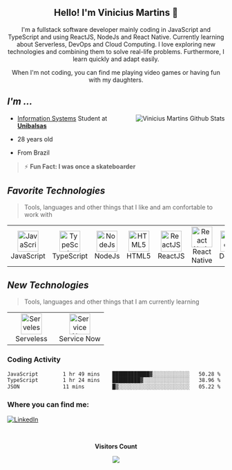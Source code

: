 <h2 align="center">Hello! I'm Vinicius Martins 👋</h2>
<p align="center">
I'm a fullstack software developer mainly coding in JavaScript and TypeScript and using ReactJS, NodeJs and React Native. Currently learning about Serverless, DevOps and Cloud Computing. I love exploring new technologies and combining them to solve real-life problems. Furthermore, I learn quickly and adapt easily.
</p>

<p align="center"> When I'm not coding, you can find me playing video games or having fun with my daughters. </p>

## _I'm ..._
<a href="#ryanjorgeac-title">
 <img src="https://github-readme-stats.vercel.app/api?username=viniciussk888&show_icons=true&theme=transparent&title_color=3181F6&icon_color=aaaaaa&text_color=aaaaaa&card_width=100&text_bold=false&count_private=true&hide_border=true&hide_rank=true" alt="Vinicius Martins Github Stats" align="right"/>
</a>

- [Information Systems](https://unibalsas.edu.br/sistemas-de-informacao/) Student at [**Unibalsas**](https://unibalsas.edu.br/)

- 28 years old

- From Brazil
 
>⚡ **Fun Fact: I was once a skateboarder**



## _Favorite Technologies_
>Tools, languages and other things that I like and am confortable to work with
<table>
  <tr>
    <td align="center" width="96">
      <a>
       <img src="https://cdn.jsdelivr.net/gh/devicons/devicon/icons/javascript/javascript-original.svg" width="48" height="48" alt="JavaScript"/>
      </a>
      <br>JavaScript
    </td>
    <td align="center" width="96">
      <a>
       <img src="https://cdn.jsdelivr.net/gh/devicons/devicon/icons/typescript/typescript-original.svg" width="48" height="48" alt="TypeScript"/>
      </a>
      <br>TypeScript
    </td>
     <td align="center" width="96">
      <a>
       <img src="https://cdn.jsdelivr.net/gh/devicons/devicon/icons/nodejs/nodejs-original.svg" width="48" height="48" alt="NodeJs"/>
      </a>
      <br>NodeJs
    </td>
    <td align="center" width="96">
      <a>
       <img src="https://cdn.jsdelivr.net/gh/devicons/devicon/icons/html5/html5-original.svg" height="48" alt="HTML5"/>
      </a>
      <br>HTML5
    </td>
    <td align="center" width="96">
      <a>
       <img src="https://cdn.jsdelivr.net/gh/devicons/devicon/icons/react/react-original.svg" height="48" alt="ReactJS"/>
      </a>
      <br>ReactJS
    </td>
   <td align="center" width="96">
      <a>
       <img src="https://cdn.jsdelivr.net/gh/devicons/devicon/icons/react/react-original.svg" height="48" alt="React Native"/>
      </a>
      <br>React Native
    </td>
   <td align="center" width="96">
      <a>
       <img src="https://cdn.jsdelivr.net/gh/devicons/devicon/icons/docker/docker-original.svg" width="48" height="48" alt="Docker"/>
      </a>
      <br>Docker
    </td>
   <td align="center" width="96">
      <a>
       <img src="https://cdn.jsdelivr.net/gh/devicons/devicon/icons/ubuntu/ubuntu-plain.svg" height="48" alt="Ubuntu"/>
      </a>
      <br>Ubuntu
    </td>
   <td align="center" width="96">
      <a>
       <img src="https://cdn.jsdelivr.net/gh/devicons/devicon/icons/postgresql/postgresql-original.svg" width="48" height="48" alt="PostgreSQL"/>
      </a>
      <br>PostgreSQL
    </td>
       <td align="center" width="96">
      <a>
       <img src="https://cdn.jsdelivr.net/gh/devicons/devicon/icons/mongodb/mongodb-original.svg" height="48" alt="MONGODB"/>
      </a>
      <br>MongoDB
    </td>
   <td align="center" width="96">
      <a>
       <img src="https://cdn.jsdelivr.net/gh/devicons/devicon/icons/git/git-original.svg" width="48" height="48" alt="Git"/>
      </a>
      <br>Git
    </td>
   <td align="center" width="96">
      <a>
       <img src="https://cdn.jsdelivr.net/gh/devicons/devicon/icons/git/git-original.svg" width="48" height="48" alt="Git"/>
      </a>
      <br>Git
    </td>
  </tr>
</table>

## _New Technologies_
>Tools, languages and other things that I am currently learning
<table>
  <tr>
   <td align="center" width="96">
      <a>
       <img src="https://cdn.jsdelivr.net/gh/devicons/devicon/icons/amazonwebservices/amazonwebservices-original.svg" width="48" height="48" alt="Serveless"/>
      </a>
      <br>Serveless
    </td>
   <td align="center" width="96">
      <a>
       <img src="https://cdn.worldvectorlogo.com/logos/servicenow-2.svg" width="48" height="48" alt="Service Now"/>
      </a>
      <br>Service Now
    </td>
  </tr>
</table>

### Coding Activity
<!--START_SECTION:waka-->

```txt
JavaScript        1 hr 49 mins    ████████████▓░░░░░░░░░░░░   50.28 %
TypeScript        1 hr 24 mins    █████████▓░░░░░░░░░░░░░░░   38.96 %
JSON              11 mins         █▒░░░░░░░░░░░░░░░░░░░░░░░   05.22 %
```

<!--END_SECTION:waka-->


### Where you can find me:
[![LinkedIn](https://img.shields.io/badge/LinkedIn-0077B5?style=for-the-badge&logo=linkedin&logoColor=white)](https://br.linkedin.com/in/vinicius-martins-115936178)


<div align="center">
<br><p align="centre"><b>Visitors Count</b></p>  
<p align="center"><img align="center" src="https://profile-counter.glitch.me/{viniciussk888}/count.svg" /></p> 
<br></div>


